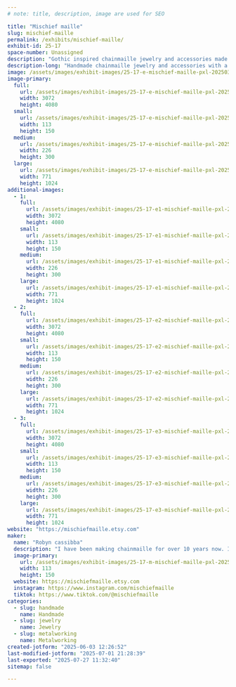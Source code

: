 ```yaml
---
# note: title, description, image are used for SEO

title: "Mischief maille"
slug: mischief-maille
permalink: /exhibits/mischief-maille/
exhibit-id: 25-17
space-number: Unassigned
description: "Gothic inspired chainmaille jewelry and accessories made from Anodized Aluminum and stainless steel."
description-long: "Handmade chainmaille jewelry and accessories with a Gothic feel. Everything is made from Anodized aluminum and stainless steel rings."
image: /assets/images/exhibit-images/25-17-e-mischief-maille-pxl-20250313-232946342-4007-226x300.jpg
image-primary: 
  full:
    url: /assets/images/exhibit-images/25-17-e-mischief-maille-pxl-20250313-232946342-4007-full.jpg
    width: 3072
    height: 4080
  small:
    url: /assets/images/exhibit-images/25-17-e-mischief-maille-pxl-20250313-232946342-4007-113x150.jpg
    width: 113
    height: 150
  medium:
    url: /assets/images/exhibit-images/25-17-e-mischief-maille-pxl-20250313-232946342-4007-226x300.jpg
    width: 226
    height: 300
  large:
    url: /assets/images/exhibit-images/25-17-e-mischief-maille-pxl-20250313-232946342-4007-771x1024.jpg
    width: 771
    height: 1024
additional-images: 
  - 1:
    full:
      url: /assets/images/exhibit-images/25-17-e1-mischief-maille-pxl-20250313-233028787-full.jpg
      width: 3072
      height: 4080
    small:
      url: /assets/images/exhibit-images/25-17-e1-mischief-maille-pxl-20250313-233028787-113x150.jpg
      width: 113
      height: 150
    medium:
      url: /assets/images/exhibit-images/25-17-e1-mischief-maille-pxl-20250313-233028787-226x300.jpg
      width: 226
      height: 300
    large:
      url: /assets/images/exhibit-images/25-17-e1-mischief-maille-pxl-20250313-233028787-771x1024.jpg
      width: 771
      height: 1024
  - 2:
    full:
      url: /assets/images/exhibit-images/25-17-e2-mischief-maille-pxl-20250206-191935581-full.jpg
      width: 3072
      height: 4080
    small:
      url: /assets/images/exhibit-images/25-17-e2-mischief-maille-pxl-20250206-191935581-113x150.jpg
      width: 113
      height: 150
    medium:
      url: /assets/images/exhibit-images/25-17-e2-mischief-maille-pxl-20250206-191935581-226x300.jpg
      width: 226
      height: 300
    large:
      url: /assets/images/exhibit-images/25-17-e2-mischief-maille-pxl-20250206-191935581-771x1024.jpg
      width: 771
      height: 1024
  - 3:
    full:
      url: /assets/images/exhibit-images/25-17-e3-mischief-maille-pxl-20250206-191944546-full.jpg
      width: 3072
      height: 4080
    small:
      url: /assets/images/exhibit-images/25-17-e3-mischief-maille-pxl-20250206-191944546-113x150.jpg
      width: 113
      height: 150
    medium:
      url: /assets/images/exhibit-images/25-17-e3-mischief-maille-pxl-20250206-191944546-226x300.jpg
      width: 226
      height: 300
    large:
      url: /assets/images/exhibit-images/25-17-e3-mischief-maille-pxl-20250206-191944546-771x1024.jpg
      width: 771
      height: 1024
website: "https://mischiefmaille.etsy.com"
maker: 
  name: "Robyn cassibba"
  description: "I have been making chainmaille for over 10 years now. I am an old school goth and love incorporating that into my work."
  image-primary:
    url: /assets/images/exhibit-images/25-17-m-mischief-maille-pxl-20250503-211047508-night-113x150.jpg
    width: 113
    height: 150
  website: https://mischiefmaille.etsy.com
  instagram: https://www.instagram.com/mischiefmaille
  tiktok: https://www.tiktok.com/@mischiefmaille
categories: 
  - slug: handmade
    name: Handmade
  - slug: jewelry
    name: Jewelry
  - slug: metalworking
    name: Metalworking
created-jotform: "2025-06-03 12:26:52"
last-modified-jotform: "2025-07-01 21:28:39"
last-exported: "2025-07-27 11:32:40"
sitemap: false

---
```

